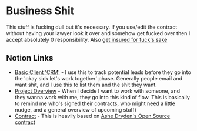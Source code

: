 # Business Shit
This stuff is fucking dull but it's necessary. If you use/edit the contract without having your lawyer look it over and somehow get fucked over then I accept absolutely 0 responsibility. Also [get insured for fuck's sake](https://withjack.co.uk)

## Notion Links
- [Basic Client 'CRM'](https://www.notion.so/0d564a6d825e4fe7895978290f68dde3?v=8426628b83bb4f708ae8ca5ce00d94aa) - I use this to track potential leads before they go into the 'okay sick let's work together' phase. Generally people email and want shit, and I use this to list them and the shit they want.
- [Project Overview](https://www.notion.so/8f19ab435cda4e04a659ac60ee758731?v=87e527a3931b4289aa67a339cc934ce7) - When I decide I want to work with someone, and they wanna work with me, they go into this kind of flow. This is basically to remind me who's signed their contracts, who might need a little nudge, and a general overview of upcoming stuff)
- [Contract](https://www.notion.so/Scott-Riley-Ltd-Contract-a02070de27c74bfcaca01481acb2202b) - This is heavily based on [Ashe Dryden's Open Source contract](https://github.com/ashedryden/freelance-contract)